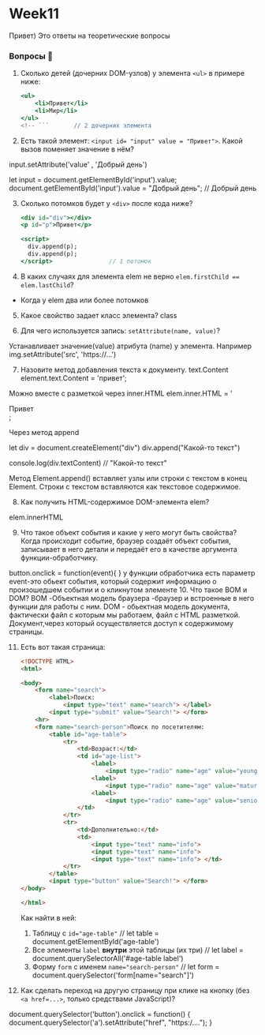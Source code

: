 # Week11
Привет) Это ответы на теоретические вопросы

### Вопросы 💎

1. Сколько детей (дочерних DOM-узлов) у элемента `<ul>` в примере ниже:
    
    ```jsx
    <ul>
        <li>Привет</li>
        <li>Мир</li>
    </ul>
    <!-- ```       // 2 дочерних элемента
    
2. Есть такой элемент: `<input id= "input" value = "Привет">`. Какой вызов поменяет значение в нём?

input.setAttribute('value' , 'Добрый день')


let input = document.getElementById('input').value;
document.getElementById('input').value = "Добрый день"; // Добрый день


3. Сколько потомков будет у `<div>` после кода ниже?
    
    ```jsx
    <div id="div"></div>
    <p id="p">Привет</p>
    
    <script>
      div.append(p);
      div.append(p);
    </script>                // 1 потомок
    ```
    
4. В каких случаях для элемента elem не верно `elem.firstChild == elem.lastChild`?
- Когда у elem два или более потомков


5. Какое свойство задает класс элемента?
class

6. Для чего используется запись: `setAttribute(name, value)`?

Устанавливает значение(value) атрибута (name) у элемента. Например img.setAttribute('src', 'https://...')

7. Назовите метод добавления текста к документу.
text.Content
element.text.Content = 'привет';

Можно вместе с разметкой через inner.HTML
elem.inner.HTML = '<div> Привет </div>;

Через метод append

let div = document.createElement("div")
div.append("Какой-то текст")

console.log(div.textContent) // "Какой-то текст"

Метод Element.append() вставляет узлы или строки с текстом в конец Element. Строки с текстом вставляются как текстовое содержимое.

8. Как получить HTML-содержимое DOM-элемента elem?

elem.innerHTML

9. Что такое объект события и какие у него могут быть свойства?
Когда происходит событие, браузер создаёт объект события, записывает в него детали и передаёт его в качестве аргумента функции-обработчику.

button.onclick = function(event){
}
у функции обработчика есть параметр event-это обьект события, который содержит информацию о произошедшем событии и о кликнутом элементе
10. Что такое BOM и DOM?
BOM -Объектная модель браузера -браузер и встроенные в него функции для работы с ним.
DOM - обьектная модель документа, фактически файл с которым мы работаем, файл с HTML разметкой. Документ,через который осуществляется доступ к содержимому страницы.

11. Есть вот такая страница:
    
    ```html
    <!DOCTYPE HTML>
    <html>
    
    <body>
    	<form name="search">
    		<label>Поиск:
    			<input type="text" name="search"> </label>
    		<input type="submit" value="Search!"> </form>
    	<hr>
    	<form name="search-person">Поиск по посетителям:
    		<table id="age-table">
    			<tr>
    				<td>Возраст:</td>
    				<td id="age-list">
    					<label>
    						<input type="radio" name="age" value="young">до 18</label>
    					<label>
    						<input type="radio" name="age" value="mature">18-50</label>
    					<label>
    						<input type="radio" name="age" value="senior">старше 50</label>
    				</td>
    			</tr>
    			<tr>
    				<td>Дополнительно:</td>
    				<td>
    					<input type="text" name="info">
    					<input type="text" name="info">
    					<input type="text" name="info"> </td>
    			</tr>
    		</table>
    		<input type="button" value="Search!"> </form>
    </body>
    
    </html>
    ```
    
    Как найти в ней:
    
    1. Таблицу с `id="age-table"` // let table = document.getElementById('age-table')
    2. Все элементы `label` **внутри** этой таблицы (их три) //   let label = document.querySelectorAll('#age-table label')
    3. Форму `form` с именем `name="search-person"`    //   let form = document.querySelector('form[name="search"]')


12. Как сделать переход на другую страницу при клике на кнопку (без `<a href=...>`, только средствами JavaScript)?

document.querySelector('button').onclick = function() {
    document.querySelector('a').setAttribute("href", "https:/....");
}